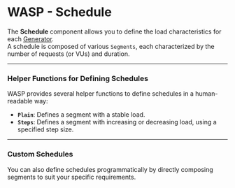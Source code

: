 # WASP - Schedule

The **Schedule** component allows you to define the load characteristics for each [Generator](./generator.md).  
A schedule is composed of various `Segments`, each characterized by the number of requests (or VUs) and duration.

---

### Helper Functions for Defining Schedules

WASP provides several helper functions to define schedules in a human-readable way:

* **`Plain`**: Defines a segment with a stable load.
* **`Steps`**: Defines a segment with increasing or decreasing load, using a specified step size.

---

### Custom Schedules

You can also define schedules programmatically by directly composing segments to suit your specific requirements.
